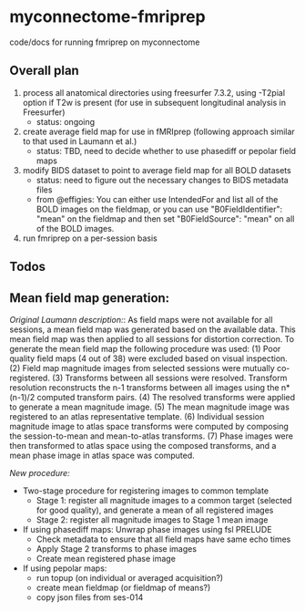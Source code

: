 # myconnectome-fmriprep

code/docs for running fmriprep on myconnectome

## Overall plan

1. process all anatomical directories using freesurfer 7.3.2, using -T2pial option if T2w is present (for use in subsequent longitudinal analysis in Freesurfer)
   - status: ongoing
2. create average field map for use in fMRIprep (following approach similar to that used in Laumann et al.)
   - status: TBD, need to decide whether to use phasediff or pepolar field maps
3. modify BIDS dataset to point to average field map for all BOLD datasets
   - status: need to figure out the necessary changes to BIDS metadata files
   - from @effigies: You can either use IntendedFor and list all of the BOLD images on the fieldmap, or you can use "B0FieldIdentifier": "mean" on the fieldmap and then set "B0FieldSource": "mean" on all of the BOLD images.
4. run fmriprep on a per-session basis

## Todos

## Mean field map generation:

*Original Laumann description:*: As field maps were not available for all sessions, a mean field
map was generated based on the available data. This mean field map was then applied to
all sessions for distortion correction. To generate the mean field map the following
procedure was used: (1) Poor quality field maps (4 out of 38) were excluded based on
visual inspection. (2) Field map magnitude images from selected sessions were mutually
co-registered. (3) Transforms between all sessions were resolved. Transform resolution
reconstructs the n-1 transforms between all images using the n*(n-1)/2 computed
transform pairs. (4) The resolved transforms were applied to generate a mean magnitude
image. (5) The mean magnitude image was registered to an atlas representative template.
(6) Individual session magnitude image to atlas space transforms were computed by
composing the session-to-mean and mean-to-atlas transforms. (7) Phase images were
then transformed to atlas space using the composed transforms, and a mean phase image
in atlas space was computed. 

*New procedure:*
- Two-stage procedure for registering images to common template
    - Stage 1: register all magnitude images to a common target (selected for good quality), and generate a mean of all registered images
    - Stage 2: register all magnitude images to Stage 1 mean image
- If using phasediff maps: Unwrap phase images using fsl PRELUDE
  - Check metadata to ensure that all field maps have same echo times
  - Apply Stage 2 transforms to phase images
  - Create mean registered phase image
- If using pepolar maps:
  - run topup (on individual or averaged acquisition?)
  - create mean fieldmap (or fieldmap of means?)
  - copy json files from ses-014
